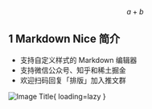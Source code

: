 $$
a + b
$$

## 1 Markdown Nice 简介

- 支持自定义样式的 Markdown 编辑器
- 支持微信公众号、知乎和稀土掘金
- 欢迎扫码回复「排版」加入推文群

![Image Title](https://pic4.zhimg.com/80/v2-48697021bb57c421fb888ce6453f2117_1440w.jpg){ loading=lazy }